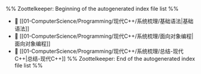 %% Zoottelkeeper: Beginning of the autogenerated index file list  %%
- 📄 [[01-ComputerScience/Programming/现代C++/系统梳理/基础语法|基础语法]]
- 📄 [[01-ComputerScience/Programming/现代C++/系统梳理/面向对象编程|面向对象编程]]
- 📄 [[01-ComputerScience/Programming/现代C++/系统梳理/总结-现代C++|总结-现代C++]]
%% Zoottelkeeper: End of the autogenerated index file list  %%
